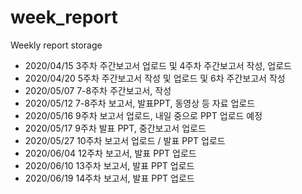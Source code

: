 # week_report
Weekly report storage

- 2020/04/15 3주차 주간보고서 업로드 및 4주차 주간보고서 작성, 업로드
- 2020/04/20 5주차 주간보고서 작성 및 업로드 및 6차 주간보고서 작성
- 2020/05/07 7-8주차 주간보고서,  작성
- 2020/05/12 7-8주차 보고서, 발표PPT, 동영상 등 자료 업로드
- 2020/05/16 9주차 보고서 업로드, 내일 중으로 PPT 업로드 예정
- 2020/05/17 9주차 발표 PPT, 중간보고서 업로드
- 2020/05/27 10주차 보고서 업로드 / 발표 PPT 업로드 
- 2020/06/04 12주차 보고서, 발표 PPT 업로드
- 2020/06/10 13주차 보고서, 발표 PPT 업로드
- 2020/06/19 14주차 보고서, 발표 PPT 업로드
